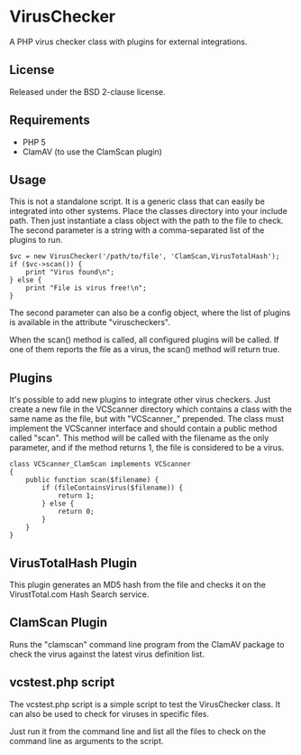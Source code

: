 VirusChecker
============

A PHP virus checker class with plugins for external integrations.

License
-------
Released under the BSD 2-clause license.

Requirements
------------
 * PHP 5
 * ClamAV (to use the ClamScan plugin)

Usage
-----
This is not a standalone script. It is a generic class that can easily be integrated into other systems.
Place the classes directory into your include path. Then just instantiate a class object with the path
to the file to check. The second parameter is a string with a comma-separated list of the plugins to
run.

    $vc = new VirusChecker('/path/to/file', 'ClamScan,VirusTotalHash');
    if ($vc->scan()) {
        print "Virus found\n";
    } else {
        print "File is virus free!\n";
    }

The second parameter can also be a config object, where the list of plugins is available in the
attribute "viruscheckers".

When the scan() method is called, all configured plugins will be called. If one of them reports
the file as a virus, the scan() method will return true.

Plugins
-------
It's possible to add new plugins to integrate other virus checkers. Just create a new file in
the VCScanner directory which contains a class with the same name as the file, but with 
"VCScanner_" prepended. The class must implement the VCScanner interface and should
contain a public method called "scan". This method will be called with the filename as the
only parameter, and if the method returns 1, the file is considered to be a virus.

    class VCScanner_ClamScan implements VCScanner
    {
        public function scan($filename) {
            if (fileContainsVirus($filename)) {
                return 1;
            } else {
                return 0;
            }
        }
    }


VirusTotalHash Plugin
---------------------
This plugin generates an MD5 hash from the file and checks it on the VirustTotal.com Hash Search service.

ClamScan Plugin
---------------
Runs the "clamscan" command line program from the ClamAV package to check the virus against the latest
virus definition list.


vcstest.php script
------------------
The vcstest.php script is a simple script to test the VirusChecker class. It can also be used to
check for viruses in specific files.

Just run it from the command line and list all the files to check on the command line as arguments
to the script.


